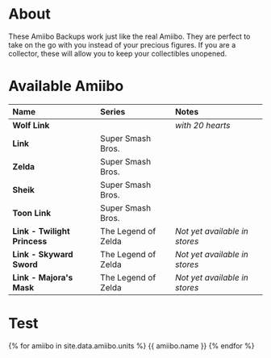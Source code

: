 # About
These Amiibo Backups work just like the real Amiibo. They are perfect to take on the go with
you instead of your precious figures. If you are a collector, these will allow you to keep your
collectibles unopened.

# Available Amiibo

Name | Series | Notes
:--- |:--- |:---
**Wolf Link** |  | *with 20 hearts*
**Link** | Super Smash Bros. |
**Zelda** | Super Smash Bros. |
**Sheik** | Super Smash Bros. |
**Toon Link** | Super Smash Bros. |
**Link - Twilight Princess** | The Legend of Zelda | *Not yet available in stores*
**Link - Skyward Sword** | The Legend of Zelda | *Not yet available in stores*
**Link - Majora's Mask** | The Legend of Zelda | *Not yet available in stores*

# Test

{% for amiibo in site.data.amiibo.units %}
      {{ amiibo.name }}
{% endfor %}
